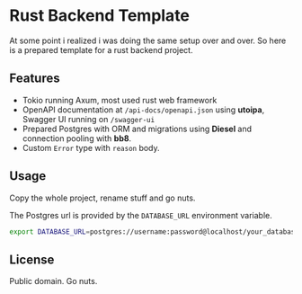 # Rust Backend Template

At some point i realized i was doing the same setup over and over.
So here is a prepared template for a rust backend project.

## Features

- Tokio running Axum, most used rust web framework
- OpenAPI documentation at `/api-docs/openapi.json` using **utoipa**, Swagger UI running on `/swagger-ui`
- Prepared Postgres with ORM and migrations using **Diesel** and connection pooling with **bb8**.
- Custom `Error` type with `reason` body.

## Usage

Copy the whole project, rename stuff and go nuts.

The Postgres url is provided by the `DATABASE_URL` environment variable.

```bash
export DATABASE_URL=postgres://username:password@localhost/your_database
```

## License

Public domain. Go nuts.
